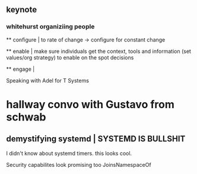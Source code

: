 ## keynote

### whitehurst organiziing people

** configure | to rate of change -> configure for constant change

** enable | make sure individuals get the context, tools and information (set values/org strategy) to enable on the spot decisions

** engage | 

Speaking with Adel for T Systems


# hallway convo with Gustavo from schwab

## demystifying systemd | SYSTEMD IS BULLSHIT


I didn't know about systemd timers. this looks cool.


Security capabilites look promising too
 JoinsNamespaceOf



